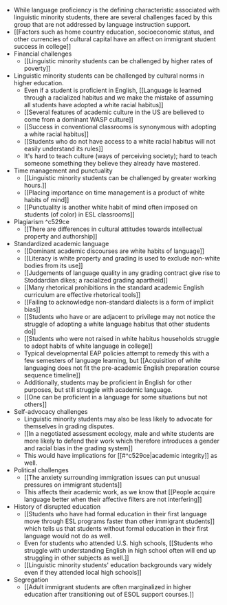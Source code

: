- While language proficiency is the defining characteristic associated with linguistic minority students, there are several challenges faced by this group that are not addressed by language instruction support.
- [[Factors such as home country education, socioeconomic status, and other currencies of cultural capital have an affect on immigrant student success in college]]
- Financial challenges
	- [[Linguistic minority students can be challenged by higher rates of poverty]] 
- Linguistic minority students can be challenged by cultural norms in higher education. 
	- Even if a student is proficient in English, [[Language is learned through a racialized habitus and we make the mistake of assuming all students have adopted a white racial habitus]]
	- [[Several features of academic culture in the US are believed to come from a dominant WASP culture]] 
	- [[Success in conventional classrooms is synonymous with adopting a white racial habitus]]
	- [[Students who do not have access to a white racial habitus will not easily understand its rules]]
	- It's hard to teach culture (ways of perceiving society); hard to teach someone something they believe they already have mastered.
- Time management and punctuality
	- [[Linguistic minority students can be challenged by greater working hours.]] 
	- [[Placing importance on time management is a product of white habits of mind]] 
	- [[Punctuality is another white habit of mind often imposed on students (of color) in ESL classrooms]] 
- Plagiarism ^c529ce
	- [[There are differences in cultural attitudes towards intellectual property and authorship]]
- Standardized academic language
	- [[Dominant academic discourses are white habits of language]] 
	- [[Literacy is white property and grading is used to exclude non-white bodies from its use]]
	- [[Judgements of language quality in any grading contract give rise to Stoddardian dikes; a racialized grading apartheid]]
	- [[Many rhetorical prohibitions in the standard academic English curriculum are effective rhetorical tools]] 
	- [[Failing to acknowledge non-standard dialects is a form of implicit bias]] 
	- [[Students who have or are adjacent to privilege may not notice the struggle of adopting a white language habitus that other students do]] 
	- [[Students who were not raised in white habitus households struggle to adopt habits of white language in college]] 
	- Typical developmental EAP policies attempt to remedy this with a few semesters of language learning, but [[Acquisition of white languaging does not fit the pre-academic English preparation course sequence timeline]]
	- Additionally, students may be proficient in English for other purposes, but still struggle with academic language. 
	- [[One can be proficient in a language for some situations but not others]]
- Self-advocacy challenges
	- Linguistic minority students may also be less likely to advocate for themselves in grading disputes.
	- [[In a negotiated assessment ecology, male and white students are more likely to defend their work which therefore introduces a gender and racial bias in the grading system]]
	- This would have implications for [[#^c529ce|academic integrity]] as well.
- Political challenges
	- [[The anxiety surrounding immigration issues can put unusual pressures on immigrant students]] 
	- This affects their academic work, as we know that [[People acquire language better when their affective filters are not interfering]]
- History of disrupted education
	- [[Students who have had formal education in their first language move through ESL programs faster than other immigrant students]] which tells us that students without formal education in their first language would not do as well.
	- Even for students who attended U.S. high schools, [[Students who struggle with understanding English in high school often will end up struggling in other subjects as well.]] 
	- [[Linguistic minority students' education backgrounds vary widely even if they attended local high schools]] 
- Segregation
	- [[Adult immigrant students are often marginalized in higher education after transitioning out of ESOL support courses.]]